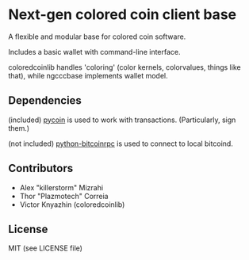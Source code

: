 Next-gen colored coin client base
=========

A flexible and modular base for colored coin software.

Includes a basic wallet with command-line interface.

coloredcoinlib handles 'coloring' (color kernels, colorvalues, things like that), while ngcccbase implements wallet model.

Dependencies
------------

(included) [pycoin](https://github.com/richardkiss/pycoin)  is used to work with transactions. (Particularly, sign them.)

(not included) [python-bitcoinrpc](https://github.com/jgarzik/python-bitcoinrpc) is used to connect to local bitcoind.

Contributors
------------

 * Alex "killerstorm" Mizrahi
 * Thor "Plazmotech" Correia
 * Victor Knyazhin (coloredcoinlib)

License
-------

MIT (see LICENSE file)